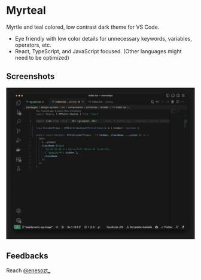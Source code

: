 # Myrteal

Myrtle and teal colored, low contrast dark theme for VS Code.

- Eye friendly with low color details for unnecessary keywords, variables, operators, etc.
- React, TypeScript, and JavaScript focused. (Other languages might need to be optimized)

## Screenshots

![myrteal-screenshot](https://raw.githubusercontent.com/enesozturk/myrteal/main/screenshot.jpg?token=GHSAT0AAAAAAB3FUF6IA4ZKKUZVLEGOPEOAY747X4A)

## Feedbacks

Reach [@enesozt\_](https://twitter.com/enesozt_)

